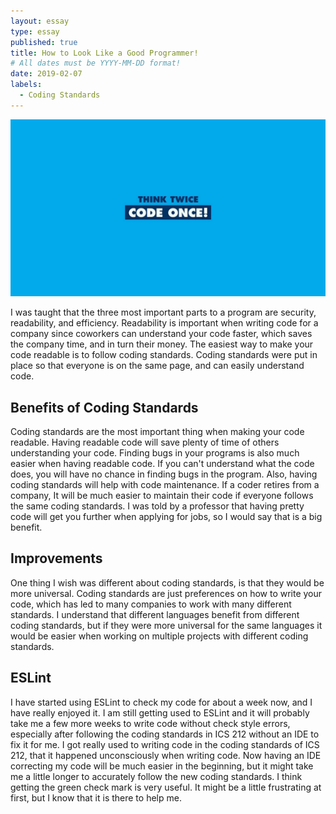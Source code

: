 ```yaml
---
layout: essay
type: essay
published: true
title: How to Look Like a Good Programmer!
# All dates must be YYYY-MM-DD format!
date: 2019-02-07
labels:
  - Coding Standards
---
```


<img class="ui centered image" src="../images/codingStandard.jpeg">


I was taught that the three most important parts to a program are security, readability, and efficiency. Readability is important when writing code for a company since coworkers can understand your code faster, which saves the company time, and in turn their money. The easiest way to make your code readable is to follow coding standards. Coding standards were put in place so that everyone is on the same page, and can easily understand code.

## Benefits of Coding Standards

Coding standards are the most important thing when making your code readable. Having readable code will save plenty of time of others understanding your code. Finding bugs in your programs is also much easier when having readable code. If you can't understand what the code does, you will have no chance in finding bugs in the program. Also, having coding standards will help with code maintenance. If a coder retires from a company, It will be much easier to maintain their code if everyone follows the same coding standards. I was told by a professor that having pretty code will get you further when applying for jobs, so I would say that is a big benefit.

## Improvements

One thing I wish was different about coding standards, is that they would be more universal. Coding standards are just preferences on how to write your code, which has led to many companies to work with many different standards. I understand that different languages benefit from different coding standards, but if they were more universal for the same languages it would be easier when working on multiple projects with different coding standards. 

## ESLint

I have started using ESLint to check my code for about a week now, and I have really enjoyed it. I am still getting used to ESLint and it will probably take me a few more weeks to write code without check style errors, especially after following the coding standards in ICS 212 without an IDE to fix it for me. I got really used to writing code in the coding standards of ICS 212, that it happened unconsciously when writing code. Now having an IDE correcting my code will be much easier in the beginning, but it might take me a little longer to accurately follow the new coding standards. I think getting the green check mark is very useful. It might be a little frustrating at first, but I know that it is there to help me. 
